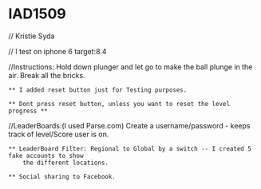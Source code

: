 # IAD1509


// Kristie Syda

// I test on iphone 6 target:8.4



//Instructions: Hold down plunger and let go to make the ball plunge in the air. Break all the bricks. 

    ** I added reset button just for Testing purposes.

    ** Dont press reset button, unless you want to reset the level progress **


//LeaderBoards:(I used Parse.com) Create a username/password - keeps track of level/Score user is on.
        
    ** LeaderBoard Filter: Regional to Global by a switch -- I created 5 fake accounts to show 
        the different locations. 

    ** Social sharing to Facebook.

